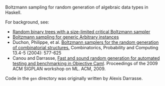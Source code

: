 Boltzmann sampling for random generation of algebraic data types in Haskell.

For background, see:

* [Random binary trees with a size-limited critical Boltzmann sampler](https://byorgey.wordpress.com/2013/04/25/random-binary-trees-with-a-size-limited-critical-boltzmann-sampler-2/)
* [Boltzmann sampling for generic Arbitrary instances](https://byorgey.wordpress.com/2016/03/23/boltzmann-sampling-for-generic-arbitrary-instances/)
* Duchon, Philippe, et al. [Boltzmann samplers for the random generation of combinatorial structures.](http://citeseerx.ist.psu.edu/viewdoc/download?doi=10.1.1.217.7672&rep=rep1&type=pdf) Combinatorics, Probability and Computing 13.4-5 (2004): 577-625
* Canou and Darrasse, [Fast and sound random generation for automated testing and benchmarking in Objective Caml](http://web.mit.edu/~ezyang/Public/p61-canou.pdf). Proceedings of the 2009 ACM SIGPLAN workshop on ML. ACM, 2009.

Code in the `gen` directory was originally written by Alexis Darrasse.
